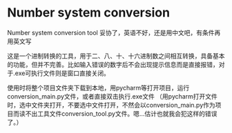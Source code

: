 # Number system conversion
Number system conversion tool
妥协了，英语不好，还是用中文吧，有条件再用英文写

这是一个进制转换的工具，用于二、八、十、十六进制数之间相互转换，具备基本的功能，但并不完善。比如输入错误的数字后不会出现提示信息而是直接报错，对于.exe可执行文件则是窗口直接关闭。

使用时将整个项目文件夹下载到本地，用pycharm等打开项目，运行conversion_main.py文件，或者直接双击执行.exe文件
（用pycharm打开文件时，选中文件夹打开，不要选中文件打开，不然会以conversion_main.py作为项目而读不出工具文件conversion_tool.py文件。嗯...估计也就我会犯这样的错误了。）
